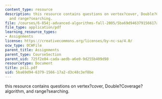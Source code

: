 ```yaml
---
content_type: resource
description: this resource contains questions on vertex?cover, Double?Coverage?algorithm,
  and range?searching.
file: /courses/6-854j-advanced-algorithms-fall-2005/5ba69d946379156617a2d3c48c3ef8be_ps11.pdf
file_type: application/pdf
learning_resource_types:
- Assignments
license: https://creativecommons.org/licenses/by-nc-sa/4.0/
ocw_type: OCWFile
parent_title: Assignments
parent_type: CourseSection
parent_uid: 725f2e04-cada-aedb-a6e0-9d255b409d98
resourcetype: Document
title: ps11.pdf
uid: 5ba69d94-6379-1566-17a2-d3c48c3ef8be
---
```

this resource contains questions on vertex?cover, Double?Coverage?algorithm, and range?searching.
